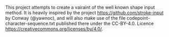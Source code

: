 This project attempts to create a vairaint of the well known shape input method.
It is heavily inspired by the project https://github.com/stroke-input by Conway (@yawnoc), and will also make use of the file codepoint-character-sequence.txt published there under the CC-BY-4.0. Licence https://creativecommons.org/licenses/by/4.0/.


